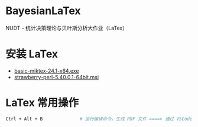 # BayesianLaTex
NUDT - 统计决策理论与贝叶斯分析大作业（LaTex）


# 安装 LaTex
- [basic-miktex-24.1-x64.exe](https://mirrors.bfsu.edu.cn/CTAN/systems/win32/miktex/setup/windows-x64/basic-miktex-24.1-x64.exe)
- [strawberry-perl-5.40.0.1-64bit.msi](https://objects.githubusercontent.com/github-production-release-asset-2e65be/23202375/8486bfd5-d9e2-40cb-9209-7d3f39b77548?X-Amz-Algorithm=AWS4-HMAC-SHA256&X-Amz-Credential=releaseassetproduction%2F20241124%2Fus-east-1%2Fs3%2Faws4_request&X-Amz-Date=20241124T054013Z&X-Amz-Expires=300&X-Amz-Signature=52063408161cfef49d71dd3a262ed7abbfd6a476595637cfc27fb2f06df16ec4&X-Amz-SignedHeaders=host&response-content-disposition=attachment%3B%20filename%3Dstrawberry-perl-5.40.0.1-64bit.msi&response-content-type=application%2Foctet-stream)

# LaTex 常用操作
```bash
Ctrl + Alt + B              # 运行编译命令，生成 PDF 文件 ====> 通过 VSCode 的面板 Ctrl + Shift + P 再输入 Latex Workshop: Build LaTeX project 
```